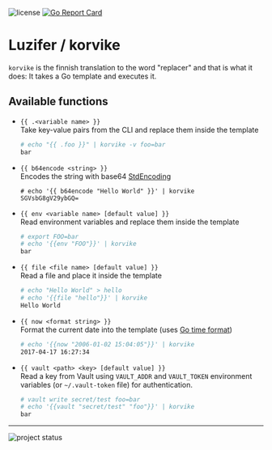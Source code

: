 ![license](https://badges.fyi/github/license/Luzifer/badge-gen)
[![Go Report Card](https://goreportcard.com/badge/github.com/Luzifer/korvike)](https://goreportcard.com/report/github.com/Luzifer/korvike)

# Luzifer / korvike

`korvike` is the finnish translation to the word "replacer" and that is what it does: It takes a Go template and executes it.

## Available functions

- `{{ .<variable name> }}`  
  Take key-value pairs from the CLI and replace them inside the template
  ```bash
  # echo "{{ .foo }}" | korvike -v foo=bar
  bar
  ```
- `{{ b64encode <string> }}`  
  Encodes the string with base64 [StdEncoding](https://golang.org/pkg/encoding/base64/#pkg-variables)
  ```console
  # echo '{{ b64encode "Hello World" }}' | korvike
  SGVsbG8gV29ybGQ=
  ```
- `{{ env <variable name> [default value] }}`  
  Read environment variables and replace them inside the template
  ```bash
  # export FOO=bar
  # echo '{{env "FOO"}}' | korvike
  bar
  ```
- `{{ file <file name> [default value] }}`  
  Read a file and place it inside the template
  ```bash
  # echo "Hello World" > hello
  # echo '{{file "hello"}}' | korvike
  Hello World
  ```
- `{{ now <format string> }}`  
  Format the current date into the template (uses [Go time format](https://golang.org/pkg/time/#Time.Format))
  ```bash
  # echo '{{now "2006-01-02 15:04:05"}}' | korvike
  2017-04-17 16:27:34
  ```
- `{{ vault <path> <key> [default value] }}`  
  Read a key from Vault using `VAULT_ADDR` and `VAULT_TOKEN` environment variables (or `~/.vault-token` file) for authentication.
  ```bash
  # vault write secret/test foo=bar
  # echo '{{vault "secret/test" "foo"}}' | korvike
  bar
  ```

----

![project status](https://d2o84fseuhwkxk.cloudfront.net/korvike.svg)
